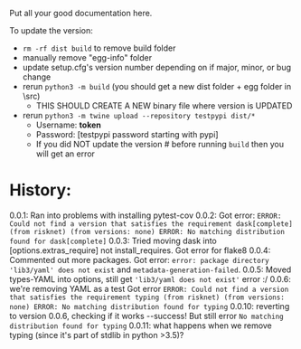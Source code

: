 Put all your good documentation here. 

To update the version:
- `rm -rf dist build` to remove build folder
- manually remove "egg-info" folder
- update setup.cfg's version number depending on if major, minor, or bug change
- rerun `python3 -m build` (you should get a new dist folder + egg folder in \src)
   - THIS SHOULD CREATE A NEW binary file where version is UPDATED
- rerun `python3 -m twine upload --repository testpypi dist/*`
   - Username: __token__
   - Password: [testpypi password starting with pypi]
   - If you did NOT update the version # before running `build` then you will get an error


# History:
0.0.1: Ran into problems with installing pytest-cov
0.0.2: Got error:
`ERROR: Could not find a version that satisfies the requirement dask[complete] (from risknet) (from versions: none) ERROR: No matching distribution found for dask[complete]`
0.0.3: Tried moving dask into [options.extras_require] not install_requires. Got error for flake8
0.0.4: Commented out more packages.
Got error: `error: package directory 'lib3/yaml' does not exist` and `metadata-generation-failed`.
0.0.5: Moved types-YAML into options, still get `'lib3/yaml does not exist'` error :/
0.0.6: we're removing YAML as a test
Got error `ERROR: Could not find a version that satisfies the requirement typing (from risknet) (from versions: none) ERROR: No matching distribution found for typing`
0.0.10: reverting to version 0.0.6, checking if it works --success! But still error `No matching distribution found for typing`
0.0.11: what happens when we remove typing (since it's part of stdlib in python >3.5)?